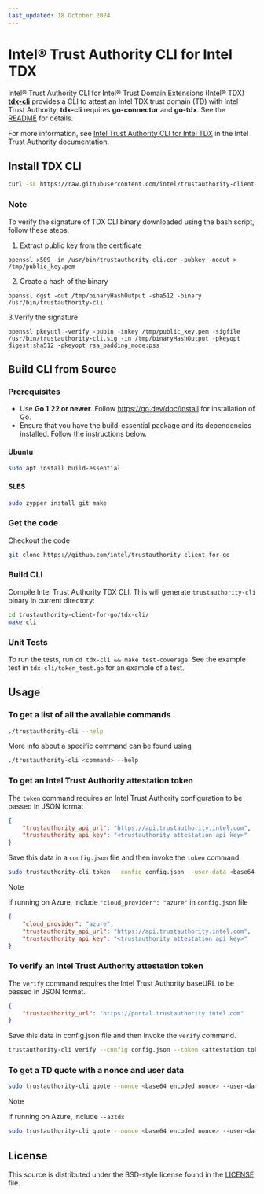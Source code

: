 ```yaml
---
last_updated: 18 October 2024
---
```


# Intel® Trust Authority CLI for Intel TDX

Intel® Trust Authority CLI for Intel® Trust Domain Extensions (Intel® TDX) [**tdx-cli**](./tdx-cli) provides a CLI to attest an Intel TDX trust domain (TD) with Intel Trust Authority. **tdx-cli** requires **go-connector** and **go-tdx**. See the [README](./tdx-cli/README.md) for details.

For more information, see [Intel Trust Authority CLI for Intel TDX](https://docs.trustauthority.intel.com/main/articles/integrate-go-tdx-cli.html) in the Intel Trust Authority documentation.

## Install TDX CLI
   ```sh
   curl -sL https://raw.githubusercontent.com/intel/trustauthority-client-for-go/main/release/install-tdx-cli.sh | sudo bash -
   ```

### Note
To verify the signature of TDX CLI binary downloaded using the bash script, follow these steps:

1. Extract public key from the certificate
```
openssl x509 -in /usr/bin/trustauthority-cli.cer -pubkey -noout > /tmp/public_key.pem
```

2. Create a hash of the binary
```
openssl dgst -out /tmp/binaryHashOutput -sha512 -binary /usr/bin/trustauthority-cli
```

3.Verify the signature 
```
openssl pkeyutl -verify -pubin -inkey /tmp/public_key.pem -sigfile /usr/bin/trustauthority-cli.sig -in /tmp/binaryHashOutput -pkeyopt digest:sha512 -pkeyopt rsa_padding_mode:pss
```


## Build CLI from Source

### Prerequisites

- Use **Go 1.22 or newer**. Follow https://go.dev/doc/install for installation of Go.
- Ensure that you have the build-essential package and its dependencies installed. Follow the instructions below.

#### Ubuntu
```sh
sudo apt install build-essential
```

#### SLES
```sh
sudo zypper install git make
```

### Get the code
Checkout the code
```sh
git clone https://github.com/intel/trustauthority-client-for-go
```

### Build CLI
Compile Intel Trust Authority TDX CLI. This will generate `trustauthority-cli` binary in current directory:

```sh
cd trustauthority-client-for-go/tdx-cli/
make cli
```

### Unit Tests

To run the tests, run `cd tdx-cli && make test-coverage`. See the example test in `tdx-cli/token_test.go` for an example of a test.

## Usage

### To get a list of all the available commands

```sh
./trustauthority-cli --help
```
More info about a specific command can be found using
```sh
./trustauthority-cli <command> --help
```

### To get an Intel Trust Authority attestation token

The `token` command requires an Intel Trust Authority configuration to be passed in JSON format

```json
{
    "trustauthority_api_url": "https://api.trustauthority.intel.com",
    "trustauthority_api_key": "<trustauthority attestation api key>"
}
```
Save this data in a `config.json` file and then invoke the `token` command.

```sh
sudo trustauthority-cli token --config config.json --user-data <base64 encoded userdata> --no-eventlog
```
> [!NOTE]
> If running on Azure, include `"cloud_provider": "azure"` in `config.json` file
```json
{
    "cloud_provider": "azure",
    "trustauthority_api_url": "https://api.trustauthority.intel.com",
    "trustauthority_api_key": "<trustauthority attestation api key>"
}
```

### To verify an Intel Trust Authority attestation token

The `verify` command requires the Intel Trust Authority baseURL to be passed in JSON format.

```json
{
    "trustauthority_url": "https://portal.trustauthority.intel.com"
}
```
Save this data in config.json file and then invoke the `verify` command.

```sh
trustauthority-cli verify --config config.json --token <attestation token in JWT format>
```

### To get a TD quote with a nonce and user data

```sh
sudo trustauthority-cli quote --nonce <base64 encoded nonce> --user-data <base64 encoded userdata>
```
> [!NOTE]
> If running on Azure, include `--aztdx`
> ```bash
> sudo trustauthority-cli quote --nonce <base64 encoded nonce> --user-data <base64 encoded userdata> --aztdx
> ```

## License

This source is distributed under the BSD-style license found in the [LICENSE](../LICENSE)
file.
